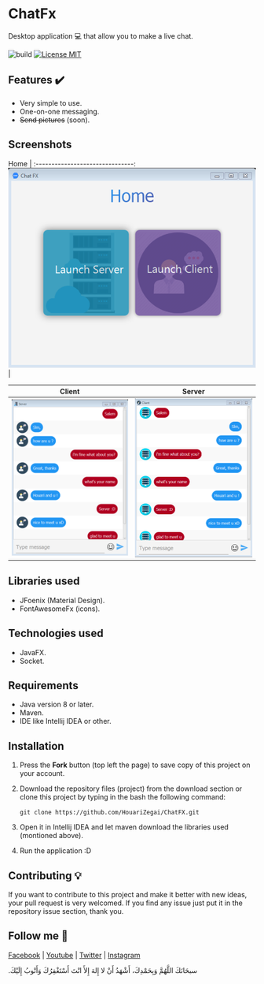 # ChatFx
Desktop application :computer: that allow you to make a live chat.

![build](https://img.shields.io/jenkins/build/https/builds.apache.org/job/maven-box/job/maven/job/master.svg?style=flat-square)
[![License MIT](https://img.shields.io/badge/license-MIT-blue.svg)](https://github.com/HouariZegai/ChatFX/blob/master/LICENSE)

## Features :heavy_check_mark:
* Very simple to use.
* One-on-one messaging.
* <del>Send pictures</del> (soon).

## Screenshots

Home                            |
:-------------------------------:
![img home](screenshot/home.png)|

Client                     |  Server
:-------------------------:|:-------------------------:
![server img](screenshot/server.PNG)  |  ![client img](screenshot/client.PNG)

## Libraries used
* JFoenix (Material Design).
* FontAwesomeFx (icons).

## Technologies used
* JavaFX.
* Socket.

## Requirements
* Java version 8 or later.
* Maven.
* IDE like Intellij IDEA or other.

## Installation
1. Press the **Fork** button (top left the page) to save copy of this project on your account.
2. Download the repository files (project) from the download section or clone this project by typing in the bash the following command:

       git clone https://github.com/HouariZegai/ChatFX.git
2. Open it in Intellij IDEA and let maven download the libraries used (montioned above).
3. Run the application :D

## Contributing 💡
If you want to contribute to this project and make it better with new ideas, your pull request is very welcomed.
If you find any issue just put it in the repository issue section, thank you.

## Follow me 🎯
<a href="https://www.facebook.com/ZegaiBlog">Facebook</a> | <a href="https://www.youtube.com/HouariZegai">Youtube</a> | <a href="https://www.twitter.com/HouariZegai">Twitter</a> | <a href="https://www.instagram.com/HouariZegai">Instagram</a>

.سبحَانَكَ اللَّهُمَّ وَبِحَمْدِكَ، أَشْهَدُ أَنْ لا إِلهَ إِلأَ انْتَ أَسْتَغْفِرُكَ وَأَتْوبُ إِلَيْكَ
